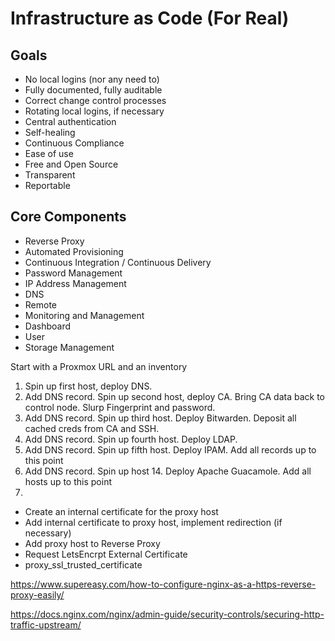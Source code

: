 # Infrastructure as Code (For Real)

## Goals
* No local logins (nor any need to)
* Fully documented, fully auditable
* Correct change control processes
* Rotating local logins, if necessary
* Central authentication
* Self-healing
* Continuous Compliance
* Ease of use
* Free and Open Source
* Transparent
* Reportable


## Core Components
* Reverse Proxy
* Automated Provisioning
* Continuous Integration / Continuous Delivery
* Password Management
* IP Address Management
* DNS
* Remote
* Monitoring and Management
* Dashboard
* User 
* Storage Management

Start with a Proxmox URL and an inventory
1) Spin up first host, deploy DNS.
2) Add DNS record. Spin up second host, deploy CA. Bring CA data back to control node. Slurp Fingerprint and password. 
3) Add DNS record. Spin up third host. Deploy Bitwarden. Deposit all cached creds from CA and SSH. 
4) Add DNS record. Spin up fourth host. Deploy LDAP. 
5) Add DNS record. Spin up fifth host. Deploy IPAM. Add all records up to this point
6) Add DNS record. Spin up host 14. Deploy Apache Guacamole. Add all hosts up to this point
6) 




* Create an internal certificate for the proxy host
* Add internal certificate to proxy host, implement redirection (if necessary)
* Add proxy host to Reverse Proxy
* Request LetsEncrpt External Certificate
* proxy_ssl_trusted_certificate  


https://www.supereasy.com/how-to-configure-nginx-as-a-https-reverse-proxy-easily/


https://docs.nginx.com/nginx/admin-guide/security-controls/securing-http-traffic-upstream/
